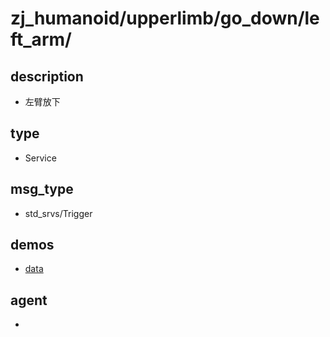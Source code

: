 
# zj_humanoid/upperlimb/go_down/left_arm/

## description
- 左臂放下


## type
- Service

## msg_type
- std_srvs/Trigger

## demos
- [data](./data.yaml)


## agent
- 


